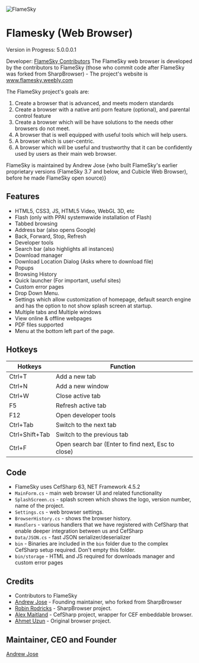 ![FlameSky](http://flamesky.weebly.com/uploads/1/4/5/8/14581514/editor/rounded-cornersflskynoshadow.png)


# Flamesky (Web Browser)

Version in Progress: 5.0.0.0.1

Developer: [FlameSky Contributors](https://github.com/flameskyofficial/FlameSky/graphs/contributors)
The FlameSky web browser is developed by the contributors to FlameSky (those who commit code after FlameSky was forked from SharpBrowser) - The project's website is www.flamesky.weebly.com

The FlameSky project's goals are:
1. Create a browser that is advanced, and meets modern standards
2. Create a browser with a native anti porn feature (optional), and parental control feature 
3. Create a browser which will be have solutions to the needs other browsers do not meet. 
4. A browser that is well equipped with useful tools which will help users.
5. A browser which is user-centric.
6. A browser which will be useful and trustworthy that it can be confidently used by users as their main web browser.



FlameSky is maintained by Andrew Jose {who built FlameSky's earlier  proprietary versions (FlameSky 3.7 and below, and Cubicle Web Browser), before he made FlameSky open source)}

## Features

- HTML5, CSS3, JS, HTML5 Video, WebGL 3D, etc
- Flash (only with PPAI systemwwide installation of Flash)
- Tabbed browsing
- Address bar (also opens Google)
- Back, Forward, Stop, Refresh
- Developer tools
- Search bar (also highlights all instances)
- Download manager
- Download Location Dialog (Asks where to download file)
- Popups
- Browsing History
- Quick launcher (For important, useful sites)
- Custom error pages
- Drop Down Menu.
- Settings which allow customization of homepage, default search engine and has the option to not show splash screen at startup.
- Multiple tabs and Multiple windows
- View online & offline webpages
- PDF files supported
- Menu at the bottom left part of the page.

## Hotkeys

Hotkeys | Function
------------ | -------------
Ctrl+T		| Add a new tab
Ctrl+N		| Add a new window
Ctrl+W		| Close active tab
F5			| Refresh active tab
F12			| Open developer tools
Ctrl+Tab	| Switch to the next tab
Ctrl+Shift+Tab	| Switch to the previous tab
Ctrl+F		| Open search bar (Enter to find next, Esc to close)

## Code

- FlameSky uses CefSharp 63, NET Framework 4.5.2
- `MainForm.cs` - main web browser UI and related functionality
- `SplashScreen.cs` - splash screen which shows the logo, version number, name of the project.
- `Settings.cs` - web browser settings.
- `BrowserHistory.cs` - shows the browser history.
- `Handlers` - various handlers that we have registered with CefSharp that enable deeper integration between us and CefSharp
- `Data/JSON.cs` - fast JSON serializer/deserializer
- `bin` - Binaries are included in the `bin` folder due to the complex CefSharp setup required. Don't empty this folder.
- `bin/storage` - HTML and JS required for downloads manager and custom error pages

## Credits
- Contributors to FlameSky
- [Andrew Jose](https://github.com/andrewjoseofficial) - Founding maintainer, who forked from SharpBrowser
- [Robin Rodricks](https://github.com/robinrodricks) - SharpBrowser project.
- [Alex Maitland](https://github.com/amaitland) - CefSharp project, wrapper for CEF embeddable browser.
- [Ahmet Uzun](https://github.com/postacik) - Original browser project.

## Maintainer, CEO and Founder
[Andrew Jose](https://github.com/andrewjoseofficial)


